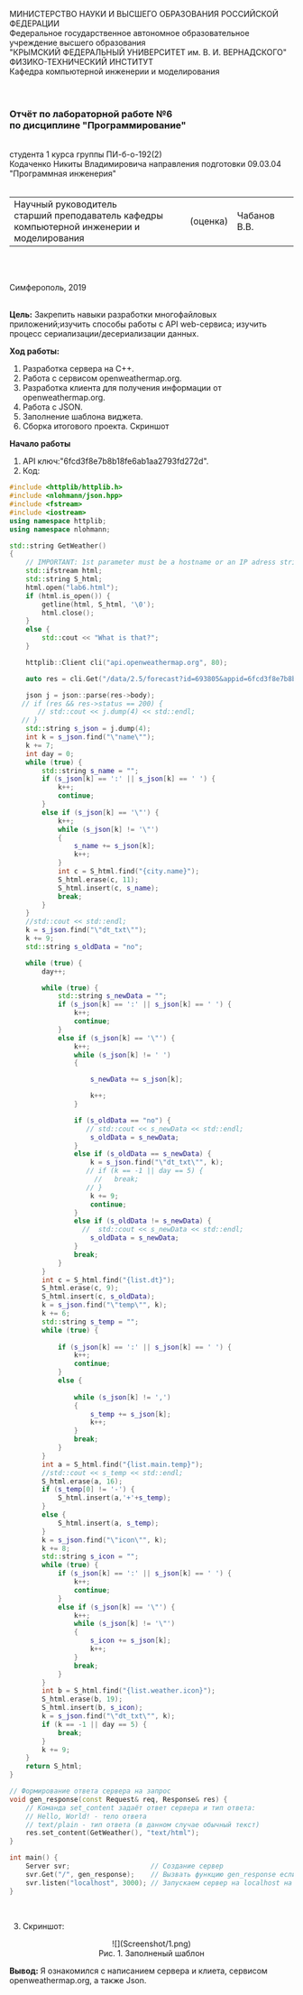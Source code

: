МИНИСТЕРСТВО НАУКИ  И ВЫСШЕГО ОБРАЗОВАНИЯ РОССИЙСКОЙ ФЕДЕРАЦИИ  
Федеральное государственное автономное образовательное учреждение высшего образования  
"КРЫМСКИЙ ФЕДЕРАЛЬНЫЙ УНИВЕРСИТЕТ им. В. И. ВЕРНАДСКОГО"  
ФИЗИКО-ТЕХНИЧЕСКИЙ ИНСТИТУТ  
Кафедра компьютерной инженерии и моделирования
<br/><br/>
​
### Отчёт по лабораторной работе №6 <br/> по дисциплине "Программирование"
<br/>
​
студента 1 курса группы ПИ-б-о-192(2)<br/>
Кодаченко Никиты Владимировича
направления подготовки 09.03.04 "Программная инженерия"
<br/>
​
<table>
<tr><td>Научный руководитель<br/> старший преподаватель кафедры<br/> компьютерной инженерии и моделирования</td>
<td>(оценка)<br/></td>
<td>Чабанов В.В.</td>
</tr>
</table>
<br/><br/>

Симферополь, 2019
<br/><br/>

**Цель:**
Закрепить навыки разработки многофайловыx приложений;изучить способы работы с API web-сервиса; изучить процесс сериализации/десериализации данных.

**Ход работы:**
1. Разработка сервера на С++.
2. Работа с сервисом openweathermap.org.
3. Разработка клиента для получения информации от openweathermap.org.
4. Работа с JSON.
5. Заполнение шаблона виджета.
6. Сборка итогового проекта.
Cкриншот <br>

**Начало работы**
1. API ключ:"6fcd3f8e7b8b18fe6ab1aa2793fd272d".
2. Код:
```cpp
#include <httplib/httplib.h>
#include <nlohmann/json.hpp>
#include <fstream>
#include <iostream>
using namespace httplib;
using namespace nlohmann;

std::string GetWeather()
{
    // IMPORTANT: 1st parameter must be a hostname or an IP adress string.
    std::ifstream html;
    std::string S_html;
    html.open("lab6.html");
    if (html.is_open()) {
        getline(html, S_html, '\0');
        html.close();
    }
    else {
        std::cout << "What is that?";
    }

    httplib::Client cli("api.openweathermap.org", 80);

    auto res = cli.Get("/data/2.5/forecast?id=693805&appid=6fcd3f8e7b8b18fe6ab1aa2793fd272d&units=metric");

    json j = json::parse(res->body);
   // if (res && res->status == 200) {
       // std::cout << j.dump(4) << std::endl;
   // }
    std::string s_json = j.dump(4);
    int k = s_json.find("\"name\"");
    k += 7;
    int day = 0;
    while (true) {
        std::string s_name = "";
        if (s_json[k] == ':' || s_json[k] == ' ') {
            k++;
            continue;
        }
        else if (s_json[k] == '\"') {
            k++;
            while (s_json[k] != '\"')
            {
                s_name += s_json[k];
                k++;
            }
            int c = S_html.find("{city.name}");
            S_html.erase(c, 11);
            S_html.insert(c, s_name);
            break;
        }
    }
    //std::cout << std::endl;
    k = s_json.find("\"dt_txt\"");
    k += 9;
    std::string s_oldData = "no";

    while (true) {
        day++;

        while (true) {
            std::string s_newData = "";
            if (s_json[k] == ':' || s_json[k] == ' ') {
                k++;
                continue;
            }
            else if (s_json[k] == '\"') {
                k++;
                while (s_json[k] != ' ')
                {

                    s_newData += s_json[k];

                    k++;
                }

                if (s_oldData == "no") {
                   // std::cout << s_newData << std::endl;
                    s_oldData = s_newData;
                }
                else if (s_oldData == s_newData) {
                    k = s_json.find("\"dt_txt\"", k);
                   // if (k == -1 || day == 5) {
                     //   break;
                   // }
                    k += 9;
                    continue;
                }
                else if (s_oldData != s_newData) {
                  //  std::cout << s_newData << std::endl;
                    s_oldData = s_newData;
                }
                break;
            }
        }
        int c = S_html.find("{list.dt}");
        S_html.erase(c, 9);
        S_html.insert(c, s_oldData);
        k = s_json.find("\"temp\"", k);
        k += 6;
        std::string s_temp = "";
        while (true) {
            
            if (s_json[k] == ':' || s_json[k] == ' ') {
                k++;
                continue;
            }
            else {
               
                while (s_json[k] != ',')
                {
                    s_temp += s_json[k];
                    k++;
                }
                break;
            }
        }
        int a = S_html.find("{list.main.temp}");
        //std::cout << s_temp << std::endl;
        S_html.erase(a, 16);
        if (s_temp[0] != '-') {
            S_html.insert(a,'+'+s_temp);
        }
        else {
            S_html.insert(a, s_temp);
        }
        k = s_json.find("\"icon\"", k);
        k += 8;
        std::string s_icon = "";
        while (true) {
            if (s_json[k] == ':' || s_json[k] == ' ') {
                k++;
                continue;
            }
            else if (s_json[k] == '\"') {
                k++;
                while (s_json[k] != '\"')
                {
                    s_icon += s_json[k];
                    k++;
                }
                break;
            }
        }
        int b = S_html.find("{list.weather.icon}");
        S_html.erase(b, 19);
        S_html.insert(b, s_icon);
        k = s_json.find("\"dt_txt\"", k);
        if (k == -1 || day == 5) {
            break;
        }
        k += 9;
    }
    return S_html;
}

// Формирование ответа сервера на запрос
void gen_response(const Request& req, Response& res) {
    // Команда set_content задаёт ответ сервера и тип ответа:
    // Hello, World! - тело ответа
    // text/plain - тип ответа (в данном случае обычный текст)
    res.set_content(GetWeather(), "text/html");
}

int main() {
    Server svr;                    // Создание сервер
    svr.Get("/", gen_response);    // Вызвать функцию gen_response если кто-то обратиться к сайту
    svr.listen("localhost", 3000); // Запускаем сервер на localhost на порту 1234
}
```
<br> 

3. Скриншот:
<center>
![](Screenshot/1.png)<br>
Рис. 1. Заполненый шаблон</center>

**Вывод:** Я ознакомился с написанием сервера и клиета, сервисом openweathermap.org, а также Json.
